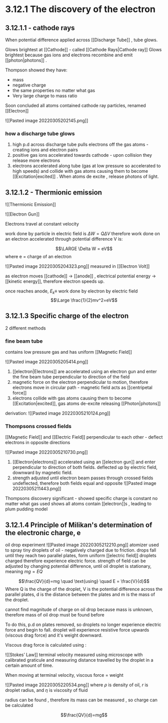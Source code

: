 # 3.12.1 The discovery of the electron

## 3.12.1.1 - cathode rays
When potential difference applied across [[Discharge Tube]] , tube glows. 

Glows brightest at [[Cathode]] - called [[Cathode Rays|Cathode ray]] 
Glows brightest because gas ions and electrons recombine and emit [[photon|photons]] .

Thompson showed they have:
- mass 
- negative charge 
- the same properties no matter what gas
- Very large charge to mass ratio

Soon concluded all atoms contained cathode ray particles, renamed [[Electron]]


![[Pasted image 20220305202145.png]]

### how a discharge tube glows
1) high p.d across discharge tube pulls electrons off the gas atoms - creating ions and electron pairs
2) positive gas ions accelerated towards cathode - upon collision they release more electrons
3) electrons accelerated along tube (gas at low pressure so accelerated to high speeds) and collide with gas atoms causing them to become [[Excitation|excited]] . When atoms de excite , release photons of light.

## 3.12.1.2 - Thermionic emission
![[Thermionic Emission]]

![[Electron Gun]]

Electrons travel at constant velocity

work done by particle in electric field is $\Delta W = Q \Delta V$ therefore work done on an electron accelerated through potential difference V is:

$$\LARGE \Delta W = eV$$
where e = charge of an electron

![[Pasted image 20220305204323.png]]
measured in [[Electron Volt]]

as electron moves [[cathode]] -> [[anode]] , electrical potential energy -> [[kinetic energy]], therefore electron speeds up.

once reaches anode, $E_k \equiv$ work done by electron by electric field
$$\Large \frac{1}{2}mv^2=eV$$
## 3.12.1.3 Specific charge of the electron

2 different methods 

### fine beam tube
contains low pressure gas and has uniform [[Magnetic Field]]

![[Pasted image 20220305205414.png]]
1) [[electron|Electrons]] are accelerated using an electron gun and enter the fine beam tube perpendicular to direction of the field 
2) magnetic force on the electron perpendicular to motion, therefore electrons move in circular path - magnetic field acts as [[centripetal force]]
3) electrons collide with gas atoms causing them to become [[Excitation|excited]], gas atoms de-excite releasing [[Photon|photons]]

derivation:
![[Pasted image 20220305210124.png]]

### Thompsons crossed fields
[[Magnetic Field]] and [[Electric Field]]
perpendicular to each other - deflect electrons in opposite directions

![[Pasted image 20220305210730.png]]

1) [[Electron|electrons]] accelerated using an [[electron gun]] and enter perpendicular to direction of both fields. deflected up by electric field, downward by magnetic field.
2) strength adjusted until electron beam passes through crossed fields undeflected, therefore both fields equal and opposite
![[Pasted image 20220305211443.png]]

Thompsons discovery significant - showed specific charge is constant no matter what gas used
shows all atoms contain [[electron]]s , leading to plum pudding model

## 3.12.1.4 Principle of Milikan's determination of the electronic charge, e
oil drop experiment
![[Pasted image 20220305212210.png]]
atomizer used to spray tiny droplets of oil - negatively charged due to friction. 
drops fall until they reach two parallel plates, form uniform [[electric field]] 
droplets charged therefore experience electric force. 
strength of field can be adjusted by changing potential difference, until oil droplet is stationary, meaning $mg=EQ$

$$\frac{QV}{d}=mg \quad \text{using} \quad E = \frac{V}{d}$$ Where Q is the charge of the droplet, V is the potential difference across the parallel plates, d is the distance between the plates and m is the mass of the droplet.

cannot find magnitude of charge on oil drop because mass is unknown, therefore mass of oil drop must be found before

To do this, p.d on plates removed, so droplets no longer experience electric force and begin to fall. droplet will experience resistive force upwards (viscous drag force) and it's weight downward. 

Viscous drag force is calculated using :

![[Stokes’ Law]]
terminal velocity measured using microscope with calibrated graticule and measuring distance travelled by the droplet in a certain amount of time.

When moving at terminal velocity, viscous force = weight

![[Pasted image 20220305220534.png]]
where $\rho$ is density of oil, $r$ is droplet radius, and $\eta$ is viscosity of fluid

radius can be found , therefore its mass can be measured , so charge can be calculated

$$\frac{QV}{d}=mg$$
